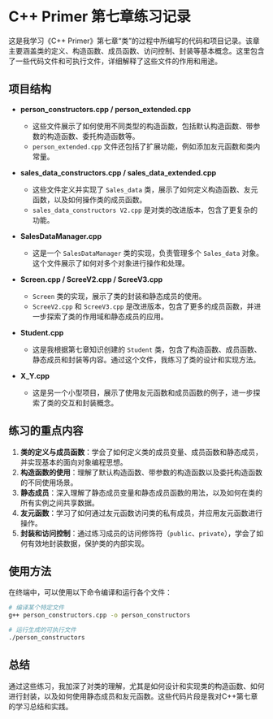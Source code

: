 # C++ Primer 第七章练习记录

这是我学习《C++ Primer》第七章“类”的过程中所编写的代码和项目记录。该章主要涵盖类的定义、构造函数、成员函数、访问控制、封装等基本概念。这里包含了一些代码文件和可执行文件，详细解释了这些文件的作用和用途。

## 项目结构
- **person_constructors.cpp / person_extended.cpp**
  - 这些文件展示了如何使用不同类型的构造函数，包括默认构造函数、带参数的构造函数、委托构造函数等。
  - `person_extended.cpp` 文件还包括了扩展功能，例如添加友元函数和类内常量。

- **sales_data_constructors.cpp / sales_data_extended.cpp**
  - 这些文件定义并实现了 `Sales_data` 类，展示了如何定义构造函数、友元函数，以及如何操作类的成员函数。
  - `sales_data_constructors V2.cpp` 是对类的改进版本，包含了更复杂的功能。

- **SalesDataManager.cpp**
  - 这是一个 `SalesDataManager` 类的实现，负责管理多个 `Sales_data` 对象。这个文件展示了如何对多个对象进行操作和处理。

- **Screen.cpp / ScreeV2.cpp / ScreeV3.cpp**
  - `Screen` 类的实现，展示了类的封装和静态成员的使用。
  - `ScreeV2.cpp` 和 `ScreeV3.cpp` 是改进版本，包含了更多的成员函数，并进一步探索了类的作用域和静态成员的应用。

- **Student.cpp**
  - 这是我根据第七章知识创建的 `Student` 类，包含了构造函数、成员函数、静态成员和封装等内容。通过这个文件，我练习了类的设计和实现方法。

- **X_Y.cpp**
  - 这是另一个小型项目，展示了使用友元函数和成员函数的例子，进一步探索了类的交互和封装概念。

## 练习的重点内容
1. **类的定义与成员函数**：学会了如何定义类的成员变量、成员函数和静态成员，并实现基本的面向对象编程思想。
2. **构造函数的使用**：理解了默认构造函数、带参数的构造函数以及委托构造函数的不同使用场景。
3. **静态成员**：深入理解了静态成员变量和静态成员函数的用法，以及如何在类的所有实例之间共享数据。
4. **友元函数**：学习了如何通过友元函数访问类的私有成员，并应用友元函数进行操作。
5. **封装和访问控制**：通过练习成员的访问修饰符（`public`、`private`），学会了如何有效地封装数据，保护类的内部实现。

## 使用方法
在终端中，可以使用以下命令编译和运行各个文件：

```bash
# 编译某个特定文件
g++ person_constructors.cpp -o person_constructors

# 运行生成的可执行文件
./person_constructors
```

## 总结
通过这些练习，我加深了对类的理解，尤其是如何设计和实现类的构造函数、如何进行封装，以及如何使用静态成员和友元函数。这些代码片段是我对C++第七章的学习总结和实践。

